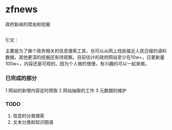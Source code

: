 # zfnews
政府新闻的爬虫和挖掘

##
引文：

主要是为了做个政务相关的信息搜索工具，也可以从网上找些接近人民日报的语料数据，其他更深的挖掘还有待观察。目前估计的政府网站至少在10w+，日更新量100w+，内容还是可观的。因为个人做的很慢，有兴趣的可以一起来做。


### 已完成的部分

1 网站的新增内容定时爬取
2 网站抽取的工作
3 元数据的维护


### TODO
1. 信息的分类搜索
2. 文本分类和知识图谱








